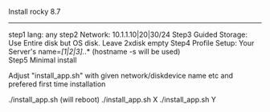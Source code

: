 Install rocky 8.7


-----------------------
step1 lang: any
step2 Network: 10.1.1.10|20|30/24
Step3 Guided Storage: Use Entire disk but OS disk. Leave 2xdisk empty
Step4 Profile Setup: Your Server's name=*[1|2|3].*.*    (hostname -s will be used)   
Step5 Minimal install

Adjust "install_app.sh" with given network/diskdevice name etc and prefered first time installation

./install_app.sh  (will reboot)
./install_app.sh X
./install_app.sh Y

